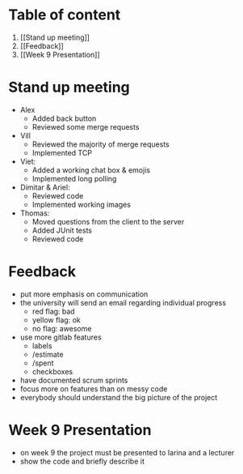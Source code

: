 # Table of content
1. [[Stand up meeting]]
2. [[Feedback]]
3. [[Week 9 Presentation]]
# Stand up meeting

- Alex
	- Added back button
	- Reviewed some merge requests
- Vill
	- Reviewed the majority of merge requests
	- Implemented TCP
- Viet:
	- Added a working chat box & emojis
	- Implemented long polling
- Dimitar & Ariel:
	- Reviewed code
	- Implemented working images
- Thomas:
	- Moved questions from the client to the server
	- Added JUnit tests
	- Reviewed code

# Feedback 
- put more emphasis on communication
- the university will send an email regarding individual progress
	- red flag: bad
	- yellow flag: ok
	- no flag: awesome
- use more gitlab features
	- labels
	- /estimate
	- /spent
	- checkboxes
- have documented scrum sprints
- focus more on features than on messy code
- everybody should understand the big picture of the project

# Week 9 Presentation
- on week 9 the project must be presented to Iarina and a lecturer
- show the code and briefly describe it